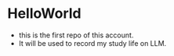 # HelloWorld

- this is the first repo of this account.
- It will be used to record my study life on LLM.
